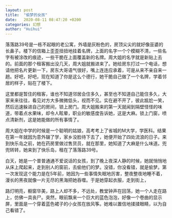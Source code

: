 ```yaml
---
layout: post
title:  "偷梦的女孩"
date:   2020-08-11 08:47:20 +0200
categories: 幻想
author: "Huihui"
---
```

落落路39号是一栋不起眼的老公寓，外墙是灰粉色的，房顶尖尖的就好像巫婆的长鼻子。楼下的信箱上歪歪扭扭地挂着名牌，上面的名字一个个模糊不清，一些名字有被涂改的痕迹，一些干脆在上面覆盖新的名牌。周大姐的名字就是新贴上去的。前面的那个租客搬出没几天，周大姐就搬进来了。她给房东打过一个电话，想请他把名片更新一下，房东大哥语气很好，嘴上连连应承着，可是从来不亲自来一趟。好吧，好吧，现在知道了你是这么个德行，她干脆自己做了一个名牌，学着邻居的样子，贴在了楼下。

这里都是暂住的租客，谁也不知道邻居会住多久，甚至也不知道自己能住多久，大家来来往往，看见对方大多微微低头，视而不见。实在避不开了，彼此尴尬一笑，然后迅速躲进自己的房间，锁上房门。周大姐搬来的第一天就闻到隔壁怪怪的味道，带着点水果味，却令人眩晕，职业的敏感度告诉她，这是大麻。锁上门窗，喷点清新剂，这是她能做的所有事情了。

周大姐在中学的时候是一个聪明的姑娘，高考考上了省城的M大学，学医科。结果在第一年就因为意外辍了学，家乡没脸待下去了，她便开始了四处流浪的日子。来到快乐岛之前，她在药房里做过售货员，就在那里，她知道了大麻是什么味道。兜兜转转，她来到了快乐岛，租在了落落路39号。

白天，她是一个普普通通不爱说话的女孩，到了晚上夜深人静的时候，她就悄悄地从床上爬起来，走到别人的窗前，去偷他们的梦。没错，你没看错，就是偷梦。第一次发现这个能力是在5年前，她因为一些事情失眠地厉害，整夜整夜地睡不着，漫长的黑夜就像一片无尽的黑海把她吞噬。于是她穿起衣服，走到街上，

路灯明亮，橱窗华美，路上人却不多，不远处，教堂钟声在回荡，她一个人走在路上，仿佛一具丧尸。突然，眼前飘来一个巨大的蓝色泡泡，好像一个卷曲的显示屏，里面是一个穿着蓝色裙子的小女孩在放风筝。她难以置信地揉揉眼睛，以为自己看错了。
